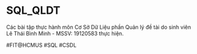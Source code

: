 # SQL_QLDT

Các bài tập thực hành môn Cơ Sở Dữ Liệu phần Quản lý đề tài do sinh viên Lê Thái Bình Minh - MSSV: 19120583 thực hiện.

#FIT@HCMUS
#SQL
#CSDL
